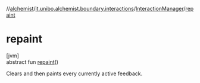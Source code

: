 //[alchemist](../../../index.md)/[it.unibo.alchemist.boundary.interactions](../index.md)/[InteractionManager](index.md)/[repaint](repaint.md)

# repaint

[jvm]\
abstract fun [repaint](repaint.md)()

Clears and then paints every currently active feedback.
